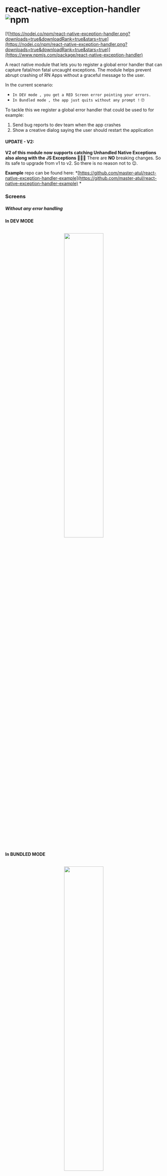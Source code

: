 
# react-native-exception-handler ![npm](https://img.shields.io/npm/dm/react-native-exception-handler.svg)

[![https://nodei.co/npm/react-native-exception-handler.png?downloads=true&downloadRank=true&stars=true](https://nodei.co/npm/react-native-exception-handler.png?downloads=true&downloadRank=true&stars=true)](https://www.npmjs.com/package/react-native-exception-handler)


A react native module that lets you to register a global error handler that can capture fatal/non fatal uncaught exceptions.
The module helps prevent abrupt crashing of RN Apps without a graceful message to the user.   

In the current scenario:
  - `In DEV mode , you get a RED Screen error pointing your errors.`
  - `In Bundled mode , the app just quits without any prompt !` 🙄

To tackle this we register a global error handler that could be used to for example:
1. Send bug reports to dev team when the app crashes
2. Show a creative dialog saying the user should restart the application

#### UPDATE - V2:

**V2 of this module now supports catching Unhandled Native Exceptions also along with the JS Exceptions ✌🏻🍻**
There are **NO** breaking changes. So its safe to upgrade from v1 to v2. So there is no reason not to 😉.

**Example** repo can be found here: 
*[https://github.com/master-atul/react-native-exception-handler-example](https://github.com/master-atul/react-native-exception-handler-example) *

### Screens

##### Without any error handling

**In DEV MODE**

<br>

<div style="text-align:center">
  <img src="https://github.com/master-atul/react-native-exception-handler/raw/master/screens/WITHOUT_DEV.gif" style="width: 50%;display: inline;">
</div>
<br>

**In BUNDLED MODE**

<br>

<div style="text-align:center">
  <img src="https://github.com/master-atul/react-native-exception-handler/raw/master/screens/WITHOUT_PROD.gif" style="width: 50%;display: inline;">
</div>
<br>

**With react-native-exception-handler in BUNDLED MODE**

<br>

<div style="text-align:center">
  <img src="https://github.com/master-atul/react-native-exception-handler/raw/master/screens/WITH_EH.gif" style="width: 50%;display: inline;">
</div>
<br>

### Installation:

`yarn add react-native-exception-handler`

or

`npm i react-native-exception-handler --save`


### Mostly automatic installation

`react-native link react-native-exception-handler`

### Manual installation


#### iOS

1. In XCode, in the project navigator, right click `Libraries` ➜ `Add Files to [your project's name]`
2. Go to `node_modules` ➜ `react-native-exception-handler` and add `ReactNativeExceptionHandler.xcodeproj`
3. In XCode, in the project navigator, select your project. Add `libReactNativeExceptionHandler.a` to your project's `Build Phases` ➜ `Link Binary With Libraries`
4. Run your project (`Cmd+R`)<

##### Using Cocoapods
1. add `pod 'ReactNativeExceptionHandler', :podspec => '../node_modules/react-native-exception-handler/ios/ReactNativeExceptionHandler.podspec'` to your Podfile
2. run `pod install`

#### Android

1. Open up `android/app/src/main/java/[...]/MainApplication.java`
  - Add `import com.masteratul.exceptionhandler.ReactNativeExceptionHandlerPackage;` to the imports at the top of the file
  - Add `new ReactNativeExceptionHandlerPackage()` to the list returned by the `getPackages()` method
2. Append the following lines to `android/settings.gradle`:
  	```
  	include ':react-native-exception-handler'
  	project(':react-native-exception-handler').projectDir = new File(rootProject.projectDir, 	'../node_modules/react-native-exception-handler/android')
  	```
3. Insert the following lines inside the dependencies block in `android/app/build.gradle`:
  	```
      compile project(':react-native-exception-handler')
  	```


### PLEASE READ BEFORE GOING TO USAGE SECTION

Lets introduce you to the type of errors in a RN app.

- Errors produced by your Javascript code (includes all your react code). We will refer to these errors as  **JS_Exceptions** going forward.

- Errors produced by Native Modules. We will refer to these as **Native_Exceptions** going forward.

Unhandled exceptions leave the app in a critical state.

In case of **JS_Exceptions** you can catch these unhandled exceptions and perform tasks like show alerts or popups, do cleanup or even hit an API to inform the dev teams before closing the app.

In case of **Native_Exceptions** it becomes much worse. While you can catch these unhandled exceptions and perform tasks like cleanup or logout or even hit an API to inform the dev teams before closing the app,
you CANNOT show a JS alert box or do any UI stuff via JS code. This has to be done via the native methods provided by this module in the repective NATIVE codebase for iOS and android. The module does provide default handlers though :P. So you will get default popups incase of errors. Obviously you can customise them. See CUSTOMIZATION section.

### Usage

To catch **JS_Exceptions**
```js
import {setJSExceptionHandler, getJSExceptionHandler} from 'react-native-exception-handler';

.
.

// registering the error handler (maybe u can do this in the index.android.js or index.ios.js)
setJSExceptionHandler((error, isFatal) => {
  // This is your custom global error handler
  // You do stuff like show an error dialog
  // or hit google analytics to track crashes
  // or hit a custom api to inform the dev team.
});

// getJSExceptionHandler gives the currently set JS exception handler
const currentHandler = getJSExceptionHandler();
```                                     

To catch **Native_Exceptions**

```js
import {setNativeExceptionHandler} from 'react-native-exception-handler';

setNativeExceptionHandler((exceptionString) => {
  // This is your custom global error handler
  // You do stuff likehit google analytics to track crashes.
  // or hit a custom api to inform the dev team.
  //NOTE: alert or showing any UI change via JS
  //WILL NOT WORK in case of NATIVE ERRORS.
});

```
It is recommended you set both the handlers.

**See the examples to know more**                   


### CUSTOMIZATION

#### Customizing **setJSExceptionHandler**.
In case of `setJSExceptionHandler` you can do everything that is possible. Hence there is not much to customize here.
```js
const errorHandler = (error, isFatal) => {
  // This is your custom global error handler
  // You do stuff like show an error dialog
  // or hit google analytics to track crashes
  // or hit a custom api to inform the dev team.
})
//Second argument is a boolean with a default value of false if unspecified.
//If set to true the handler to be called in place of RED screen
//in development mode also.
setJSExceptionHandler(errorHandler, true);
```

#### Customizing **setNativeExceptionHandler**

By default whenever a **Native_Exceptions** occurs if you have used `setNativeExceptionHandler`, **along with the callback specified** you would see a popup (this is the default native handler set by this module).

In Android and iOS you will see something like

<p align="center">
  <img src="https://github.com/master-atul/react-native-exception-handler/raw/master/screens/android_native_exception.png" width="300"/>
  <img src="https://github.com/master-atul/react-native-exception-handler/raw/master/screens/ios_native_exception.png" width="300"/>
</p>

**Modifying Android Native Exception handler UI** (NATIVE CODE HAS TO BE WRITTEN) *recommended that you do this in android studio*

- Create an Empty Activity in the `android/app/src/main/java/[...]/`. For example lets say CustomErrorDialog.java
- Customize your activity to look and behave however you need it to be.
- In the `android/app/src/main/java/[...]/MainApplication.java`

```java
import com.masteratul.exceptionhandler.ReactNativeExceptionHandlerModule;
import <yourpackage>.YourCustomActivity; //This is your CustomErrorDialog.java
...
...
...
public class MainApplication extends Application implements ReactApplication {
...
...
  @Override
  public void onCreate() {
    ....
    ....
    ....
    ReactNativeExceptionHandlerModule.replaceErrorScreenActivityClass(YourCustomActivity.class); //This will replace the native error handler popup with your own custom activity.
  }

```

**Modifying iOS Native Exception handler UI** (NATIVE CODE HAS TO BE WRITTEN) *recommended that you do this in XCode*

Unlike Android, in the case of iOS, there is no way to restart the app if it has crashed. Also, during a **Native_Exceptions** the UI becomes quite unstable since the exception occured on the main UI thread. Hence, none of the click or press handlers would work either.

Keeping in mind of these, at the most we can just show the user a dialog and inform the user to reopen the app.

If you noticed the default native exception popup does exactly that. To customize the UI for the popup.

- In XCode, open the file `AppDelegate.m`

```c

#import "AppDelegate.h"

#import <React/RCTBundleURLProvider.h>
#import <React/RCTRootView.h>

//Add the header file
#import "ReactNativeExceptionHandler.h"
...
...
@implementation AppDelegate

- (BOOL)application:(UIApplication *)application didFinishLaunchingWithOptions:(NSDictionary *)launchOptions
{
...
...

[ReactNativeExceptionHandler replaceNativeExceptionHandlerBlock:^(NSException *exception, NSString *readeableException){

    // THE CODE YOU WRITE HERE WILL REPLACE THE EXISTING NATIVE POPUP THAT COMES WITH THIS MODULE.
    //We create an alert box
    UIAlertController* alert = [UIAlertController
                                alertControllerWithTitle:@"Critical error occurred"
                                message: [NSString stringWithFormat:@"%@\n%@",
                                          @"Apologies..The app will close now \nPlease restart the app\n",
                                          readeableException]
                                preferredStyle:UIAlertControllerStyleAlert];

    // We show the alert box using the rootViewController
    [rootViewController presentViewController:alert animated:YES completion:nil];

    // THIS IS THE IMPORTANT PART
    // By default when an exception is raised we will show an alert box as per our code.
    // But since our buttons wont work because our click handlers wont work.
    // to close the app or to remove the UI lockup on exception.
    // we need to call this method
    // [ReactNativeExceptionHandler releaseExceptionHold]; // to release the lock and let the app crash.

    // Hence we set a timer of 4 secs and then call the method releaseExceptionHold to quit the app after
    // 4 secs of showing the popup
    [NSTimer scheduledTimerWithTimeInterval:4.0
                                     target:[ReactNativeExceptionHandler class]
                                   selector:@selector(releaseExceptionHold)
                                   userInfo:nil
                                    repeats:NO];

    // or  you can call
    // [ReactNativeExceptionHandler releaseExceptionHold]; when you are done to release the UI lock.
  }];

...
...
...

 return YES;
}

@end

```

What is this `[ReactNativeExceptionHandler releaseExceptionHold];`?

In case of iOS we lock the UI thread after we show our popup to prevent the app from closing.
Hence once we are done showing the popup we need to close our app after some time.
But since our buttons wont work as our click handlers wont work (explained before).
To close the app or to remove the UI lockup on exception, we need to call this method
`[ReactNativeExceptionHandler releaseExceptionHold];`

Hence we set a timer of 4 secs and then call the method releaseExceptionHold to quit the app after
4 secs of showing the popup
```c
[NSTimer scheduledTimerWithTimeInterval:4.0
                                 target:[ReactNativeExceptionHandler class]
                               selector:@selector(releaseExceptionHold)
                               userInfo:nil
                                repeats:NO];
```

### Examples

##### Restart on error example

This example shows how to use this module show a graceful bug dialog to the user on crash and restart the app when the user presses ok !

```js
import {Alert} from 'react-native';
import RNRestart from 'react-native-restart';
import {setJSExceptionHandler} from 'react-native-exception-handler';

const errorHandler = (e, isFatal) => {
  if (isFatal) {
    Alert.alert(
        'Unexpected error occurred',
        `
        Error: ${(isFatal) ? 'Fatal:' : ''} ${e.name} ${e.message}

        We will need to restart the app.
        `,
      [{
        text: 'Restart',
        onPress: () => {
          RNRestart.Restart();
        }
      }]
    );
  } else {
    console.log(e); // So that we can see it in the ADB logs in case of Android if needed
  }
};

setJSExceptionHandler(errorHandler);

setNativeExceptionHandler((errorString) => {
    //You can do something like call an api to report to dev team here
    ...
    ...
   // When you call setNativeExceptionHandler, react-native-exception-handler sets a  
   // Native Exception Handler popup which supports restart on error in case of android.
   // In case of iOS, it is not possible to restart the app programmatically, so we just show an error popup and close the app.
   // To customize the popup screen take a look at CUSTOMIZATION section.
});
```

#### Bug Capture to dev team example

This example shows how to use this module to send global errors to the dev team and show a graceful bug dialog to the user on crash !

```js
import {Alert} from 'react-native';
import {BackAndroid} from 'react-native';
import {setJSExceptionHandler} from 'react-native-exception-handler';

const reporter = (error) => {
  // Logic for reporting to devs
  // Example : Log issues to github issues using github apis.
  console.log(error); // sample
};

const errorHandler = (e, isFatal) => {
  if (isFatal) {
    reporter(e);
    Alert.alert(
        'Unexpected error occurred',
        `
        Error: ${(isFatal) ? 'Fatal:' : ''} ${e.name} ${e.message}

        We have reported this to our team ! Please close the app and start again!
        `,
      [{
        text: 'Close',
        onPress: () => {
          BackAndroid.exitApp();
        }
      }]
    );
  } else {
    console.log(e); // So that we can see it in the ADB logs in case of Android if needed
  }
};

setJSExceptionHandler(errorHandler);

setNativeExceptionHandler((errorString) => {
    //You can do something like call an api to report to dev team here
    //example
    // fetch('http://<YOUR API TO REPORT TO DEV TEAM>?error='+errorString);
    //
});

```

*More Examples can be found in the examples folder*
- Preserving old handler (thanks to zeh)

# Known issues and fixes:

### react-native-navigation (Wix)

This is specifically occuring when you use [wix library](http://wix.github.io/react-native-navigation/) for navigation along with react-native-exception-handler. Whenever an error occurs, it will recreate the application above the crash screen.


**Fix:**

 You need to set second parametera as *false* while calling _setNativeExceptionHandler_.
 The second parameter is an android specific field which stands for forceQuitOnError.
 When set to false it doesnt quit the app forcefully on error. In short :

 Credit goes to **Gustavo Fão Valvassori**

```js
setNativeExceptionHandler(nativeErrorCallback, false);
```


## CONTRIBUTORS
- [Atul R](https://github.com/master-atul)
- [Zeh Fernando](https://github.com/zeh)
- [Fred Chasen](https://github.com/fchasen)
- [Christoph Jerolimov](https://github.com/jerolimov)
- [Peter Chow](https://github.com/peteroid)
- [Gustavo Fão Valvassori](https://github.com/faogustavo)
- [Alessandro Agosto](https://github.com/lexor90)
- [robinxb](https://github.com/robinxb)
- [Gant Laborde](https://github.com/GantMan)
- [Himanshu Singh](https://github.com/himanshusingh2407)
- [Paulus Esterhazy](https://github.com/pesterhazy)
- [TomMahle](https://github.com/TomMahle)
- [Sébastien Krafft](https://github.com/skrafft)
- [Mark Friedman](https://github.com/mark-friedman)

## TESTING NATIVE EXCEPTIONS/ERRORS

To make sure this module works. You can generate a native exception using the module `rn-test-exception-handler`.
[https://github.com/master-atul/rn-test-exception-handler](https://github.com/master-atul/rn-test-exception-handler)

`rn-test-exception-handler` module does only one thing. It raises a **Native_Exceptions**.
This will help you to verify your customizations or functionality of this module.



Peace ! ✌🏻🍻
